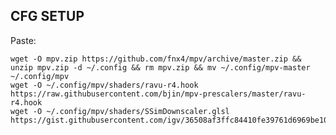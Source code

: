 CFG SETUP
---------

Paste:

    wget -O mpv.zip https://github.com/fnx4/mpv/archive/master.zip && unzip mpv.zip -d ~/.config && rm mpv.zip && mv ~/.config/mpv-master ~/.config/mpv
	wget -O ~/.config/mpv/shaders/ravu-r4.hook https://raw.githubusercontent.com/bjin/mpv-prescalers/master/ravu-r4.hook
	wget -O ~/.config/mpv/shaders/SSimDownscaler.glsl https://gist.githubusercontent.com/igv/36508af3ffc84410fe39761d6969be10/raw/aacf6a049f1445ddb2d66448d183fd88bcc5cb72/SSimDownscaler.glsl
